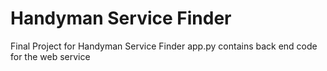 # Handyman Service Finder

Final Project for Handyman Service Finder
app.py contains back end code for the web service
